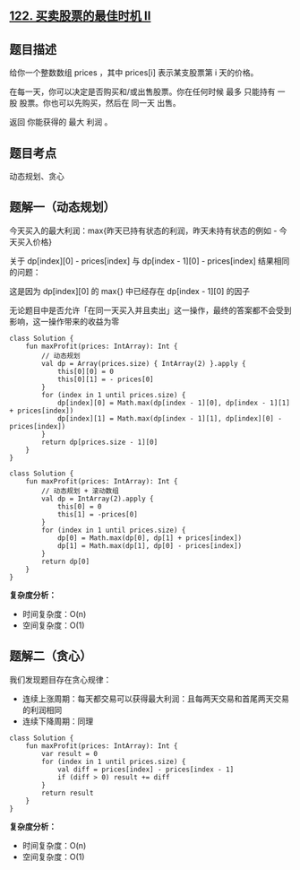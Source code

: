 ## [122. 买卖股票的最佳时机 II](https://leetcode.cn/problems/best-time-to-buy-and-sell-stock-ii/description/)

## 题目描述

给你一个整数数组 prices ，其中 prices[i] 表示某支股票第 i 天的价格。

在每一天，你可以决定是否购买和/或出售股票。你在任何时候 最多 只能持有 一股 股票。你也可以先购买，然后在 同一天 出售。

返回 你能获得的 最大 利润 。

## 题目考点

动态规划、贪心

## 题解一（动态规划）
 
今天买入的最大利润：max{昨天已持有状态的利润，昨天未持有状态的例如 - 今天买入价格}

关于 dp[index][0] - prices[index] 与 dp[index - 1][0] - prices[index] 结果相同的问题：

这是因为 dp[index][0] 的 max{} 中已经存在 dp[index - 1][0] 的因子

无论题目中是否允许「在同一天买入并且卖出」这一操作，最终的答案都不会受到影响，这一操作带来的收益为零

```
class Solution {
    fun maxProfit(prices: IntArray): Int {
        // 动态规划
        val dp = Array(prices.size) { IntArray(2) }.apply {
            this[0][0] = 0
            this[0][1] = - prices[0]
        }
        for (index in 1 until prices.size) {
            dp[index][0] = Math.max(dp[index - 1][0], dp[index - 1][1] + prices[index])
            dp[index][1] = Math.max(dp[index - 1][1], dp[index][0] - prices[index])
        }
        return dp[prices.size - 1][0]
    }
}
```

```
class Solution {
    fun maxProfit(prices: IntArray): Int {
        // 动态规划 + 滚动数组
        val dp = IntArray(2).apply {
            this[0] = 0
            this[1] = -prices[0]
        }
        for (index in 1 until prices.size) {
            dp[0] = Math.max(dp[0], dp[1] + prices[index])
            dp[1] = Math.max(dp[1], dp[0] - prices[index])
        }
        return dp[0]
    }
}
```

**复杂度分析：**

- 时间复杂度：O(n)
- 空间复杂度：O(1) 

## 题解二（贪心）

我们发现题目存在贪心规律：

- 连续上涨周期：每天都交易可以获得最大利润：且每两天交易和首尾两天交易的利润相同
- 连续下降周期：同理

```
class Solution {
    fun maxProfit(prices: IntArray): Int {
        var result = 0
        for (index in 1 until prices.size) {
            val diff = prices[index] - prices[index - 1]
            if (diff > 0) result += diff
        }
        return result
    }
}
```

**复杂度分析：**

- 时间复杂度：O(n)
- 空间复杂度：O(1) 
